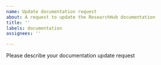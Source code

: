 ```yaml
---
name: Update documentation request
about: A request to update the ResearchHub documentation
title: ''
labels: documentation
assignees: ''

---
```


Please describe your documentation update request
